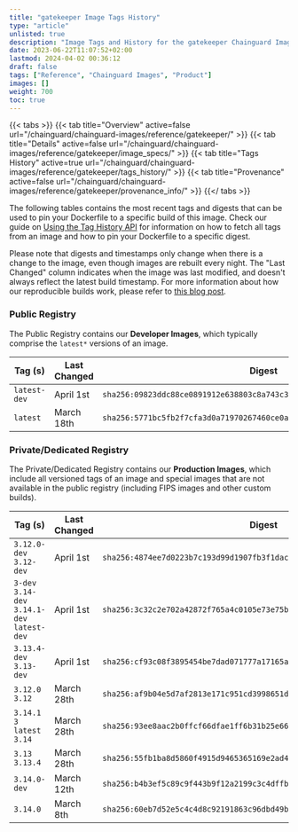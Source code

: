 ```yaml
---
title: "gatekeeper Image Tags History"
type: "article"
unlisted: true
description: "Image Tags and History for the gatekeeper Chainguard Image"
date: 2023-06-22T11:07:52+02:00
lastmod: 2024-04-02 00:36:12
draft: false
tags: ["Reference", "Chainguard Images", "Product"]
images: []
weight: 700
toc: true
---
```


{{< tabs >}}
{{< tab title="Overview" active=false url="/chainguard/chainguard-images/reference/gatekeeper/" >}}
{{< tab title="Details" active=false url="/chainguard/chainguard-images/reference/gatekeeper/image_specs/" >}}
{{< tab title="Tags History" active=true url="/chainguard/chainguard-images/reference/gatekeeper/tags_history/" >}}
{{< tab title="Provenance" active=false url="/chainguard/chainguard-images/reference/gatekeeper/provenance_info/" >}}
{{</ tabs >}}

The following tables contains the most recent tags and digests that can be used to pin your Dockerfile to a specific build of this image. Check our guide on [Using the Tag History API](/chainguard/chainguard-images/using-the-tag-history-api/) for information on how to fetch all tags from an image and how to pin your Dockerfile to a specific digest.

Please note that digests and timestamps only change when there is a change to the image, even though images are rebuilt every night. The "Last Changed" column indicates when the image was last modified, and doesn't always reflect the latest build timestamp. For more information about how our reproducible builds work, please refer to [this blog post](https://www.chainguard.dev/unchained/reproducing-chainguards-reproducible-image-builds).

### Public Registry
The Public Registry contains our **Developer Images**, which typically comprise the `latest*` versions of an image.

| Tag (s)       | Last Changed | Digest                                                                    |
|---------------|--------------|---------------------------------------------------------------------------|
|  `latest-dev` | April 1st    | `sha256:09823ddc88ce0891912e638803c8a743c30eb1f1a5ae30a53a2edb3b8e16d481` |
|  `latest`     | March 18th   | `sha256:5771bc5fb2f7cfa3d0a71970267460ce0af9061e49c5e5419ce48f92245c254f` |


### Private/Dedicated Registry
The Private/Dedicated Registry contains our **Production Images**, which include all versioned tags of an image and special images that are not available in the public registry (including FIPS images and other custom builds).

| Tag (s)                                       | Last Changed | Digest                                                                    |
|-----------------------------------------------|--------------|---------------------------------------------------------------------------|
|  `3.12.0-dev` `3.12-dev`                      | April 1st    | `sha256:4874ee7d0223b7c193d99d1907fb3f1dacd78c45089639d0e3cd23eb7a966377` |
|  `3-dev` `3.14-dev` `3.14.1-dev` `latest-dev` | April 1st    | `sha256:3c32c2e702a42872f765a4c0105e73e75be3b35660f8d8f0b42d57f8b1a0ccb7` |
|  `3.13.4-dev` `3.13-dev`                      | April 1st    | `sha256:cf93c08f3895454be7dad071777a17165a2a8035bd489d700225f57851bfb332` |
|  `3.12.0` `3.12`                              | March 28th   | `sha256:af9b04e5d7af2813e171c951cd3998651dd8bf3ce1359e731c98e9e64d3c9884` |
|  `3.14.1` `3` `latest` `3.14`                 | March 28th   | `sha256:93ee8aac2b0ffcf66dfae1ff6b31b25e668924035883747b4ba804367a647f37` |
|  `3.13` `3.13.4`                              | March 28th   | `sha256:55fb1ba8d5860f4915d9465365169e2ad42b0ccb48373139ecf38018ebb9fdc5` |
|  `3.14.0-dev`                                 | March 12th   | `sha256:b4b3ef5c89c9f443b9f12a2199c3c4dffb1260770cb5c30f8d0f8dd33eca2eb1` |
|  `3.14.0`                                     | March 8th    | `sha256:60eb7d52e5c4c4d8c92191863c96dbd49b2da96da1b685bc3909cb518456e85c` |

